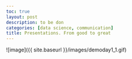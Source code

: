 ```yaml
---
toc: true
layout: post
description: to be don
categories: [data science, communication]
title: Presentations. From good to great
---
```


![image]({{ site.baseurl }}/images/demoday1_1.gif)
